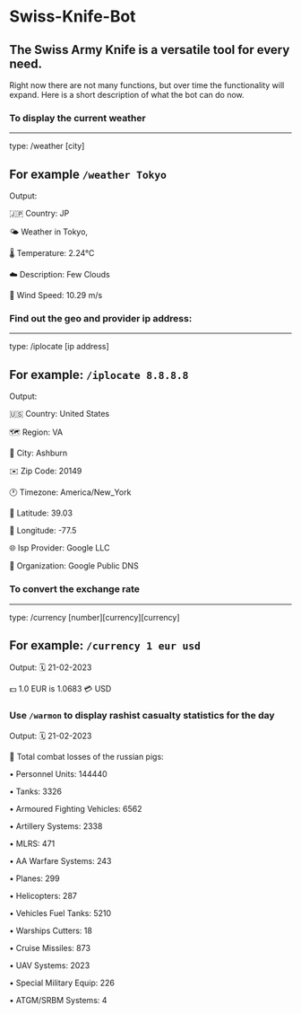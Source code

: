 # Swiss-Knife-Bot
## The Swiss Army Knife is a versatile tool for every need. 
Right now there are not many functions, but over time the functionality will expand. 
Here is a short description of what the bot can do now.

### To display the current weather 
---
type: /weather [city]

For example `/weather Tokyo`
---
Output:

🇯🇵 Country: JP

🌤️ Weather in Tokyo, 

🌡️ Temperature: 2.24°C

☁️ Description: Few Clouds

💨 Wind Speed: 10.29 m/s

### Find out the geo and provider ip address:
---
type: /iplocate [ip address]

For example: `/iplocate 8.8.8.8`
---
Output:

🇺🇸 Country: United States

🗺 Region: VA

🌆 City: Ashburn

✉️ Zip Code: 20149

🕐 Timezone: America/New_York

📍 Latitude: 39.03

📍 Longitude: -77.5

🌐 Isp Provider: Google LLC

🏢 Organization: Google Public DNS

### To convert the exchange rate 
---
type: /currency [number][currency][currency]

For example: `/currency 1 eur usd`
---
Output:
🗓 21-02-2023

💵 1.0 EUR is 1.0683 💳 USD

### Use `/warmon` to display rashist casualty statistics for the day

Output:
🗓 21-02-2023

🐷 Total combat losses of the russian pigs:

• Personnel Units: 144440

• Tanks: 3326

• Armoured Fighting Vehicles: 6562

• Artillery Systems: 2338

• MLRS: 471

• AA Warfare Systems: 243

• Planes: 299

• Helicopters: 287

• Vehicles Fuel Tanks: 5210

• Warships Cutters: 18

• Cruise Missiles: 873

• UAV Systems: 2023

• Special Military Equip: 226

• ATGM/SRBM Systems: 4

